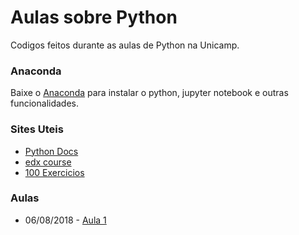 # Aulas sobre Python

Codigos feitos durante as aulas de Python na Unicamp.

### Anaconda

Baixe o [Anaconda](https://www.anaconda.com/download/) para instalar o python, jupyter notebook e outras funcionalidades. 

### Sites Uteis

* [Python Docs](https://docs.python.org/3/)
* [edx course](https://courses.edx.org/courses/course-v1:UTAx+CSE1309x+2016T1/course/)
* [100 Exercicios](https://github.com/zhiwehu/Python-programming-exercises/blob/master/100%2B%20Python%20challenging%20programming%20exercises.txt)

### Aulas

* 06/08/2018 - [Aula 1](https://github.com/israelcamp/AulasPython/tree/master/Aula1)
